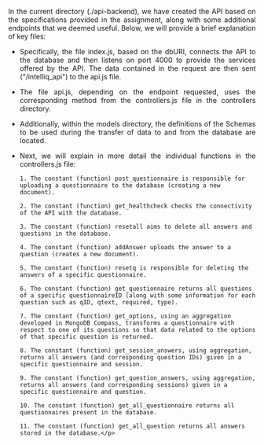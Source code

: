 <p align="justify">In the current directory (./api-backend), we have created the API based on the specifications provided in the assignment, along with some additional endpoints that we deemed useful. Below, we will provide a brief explanation of key files:</p>

* <p align="justify">Specifically, the file index.js, based on the dbURI, connects the API to the database and then listens on port 4000 to provide the services offered by the API. The data contained in the request are then sent ("/intelliq_api") to the api.js file.</p>

* <p align="justify">The file api.js, depending on the endpoint requested, uses the corresponding method from the controllers.js file in the controllers directory.</p>

* <p align="justify">Additionally, within the models directory, the definitions of the Schemas to be used during the transfer of data to and from the database are located.</p>

* <p align="justify">Next, we will explain in more detail the individual functions in the controllers.js file:</p>

      1. The constant (function) post_questionnaire is responsible for uploading a questionnaire to the database (creating a new document).
      
      2. The constant (function) get_healthcheck checks the connectivity of the API with the database.
      
      3. The constant (function) resetall aims to delete all answers and questions in the database.
      
      4. The constant (function) addAnswer uploads the answer to a question (creates a new document).
      
      5. The constant (function) resetq is responsible for deleting the answers of a specific questionnaire.
      
      6. The constant (function) get_questionnaire returns all questions of a specific questionnaireID (along with some information for each question such as qID, qtext, required, type).
      
      7. The constant (function) get_options, using an aggregation developed in MongoDB Compass, transforms a questionnaire with respect to one of its questions so that data related to the options of that specific question is returned.
      
      8. The constant (function) get_session_answers, using aggregation, returns all answers (and corresponding question IDs) given in a specific questionnaire and session.
      
      9. The constant (function) get_question_answers, using aggregation, returns all answers (and corresponding sessions) given in a specific questionnaire and question.
      
      10. The constant (function) get_all_questionnaire returns all questionnaires present in the database.
      
      11. The constant (function) get_all_question returns all answers stored in the database.</p>
